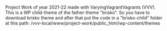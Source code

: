 Project Work of year 2021-22 made with VaryingVagrantVagrants (VVV).</br>
This is a WP child-theme of the father-theme "brisko".
So you have to download brisko theme and after that put the code in a "brisko-child" folder at this path: /vvv-local/www/project-work/public_html/wp-content/themes
